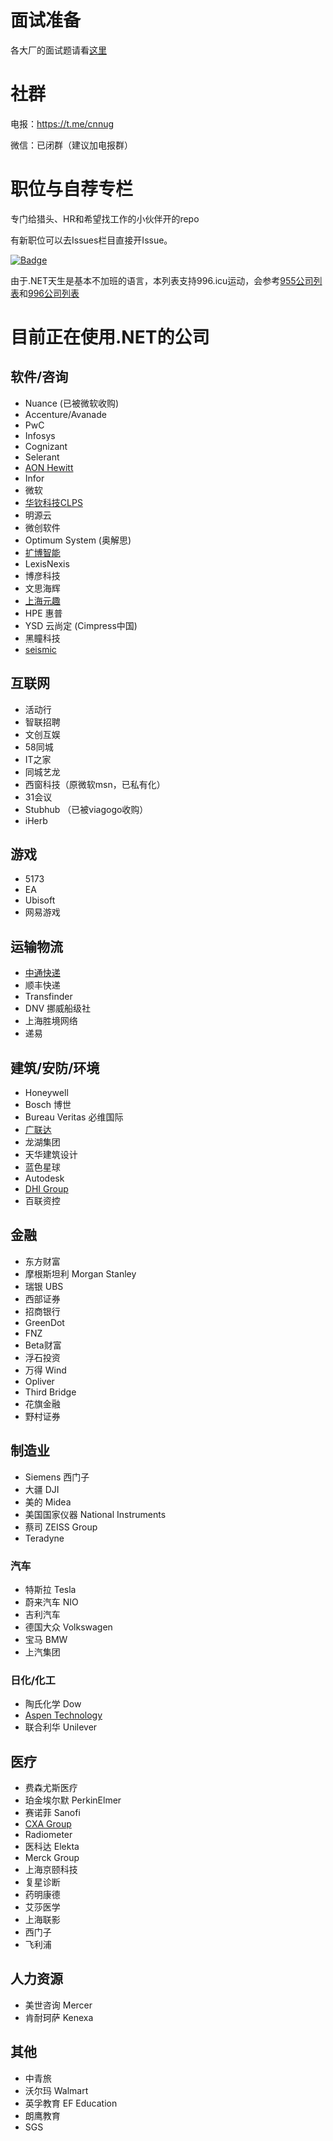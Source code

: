 # 面试准备

各大厂的面试题请看[这里](https://github.com/dotnet-cn/jobs/blob/master/interview_questions.md)

# 社群
电报：https://t.me/cnnug

微信：已闭群（建议加电报群）

# 职位与自荐专栏
专门给猎头、HR和希望找工作的小伙伴开的repo

有新职位可以去Issues栏目直接开Issue。

[![Badge](https://img.shields.io/badge/link-996.icu-red.svg)](https://996.icu/#/en_US)

由于.NET天生是基本不加班的语言，本列表支持996.icu运动，会参考[955公司列表](https://github.com/formulahendry/955.WLB)和[996公司列表](https://github.com/996icu/996.ICU)

# 目前正在使用.NET的公司 
## 软件/咨询
- Nuance (已被微软收购)
- Accenture/Avanade
- PwC
- Infosys
- Cognizant
- Selerant
- [AON Hewitt](http://www.aon.com)
- Infor
- 微软
- [华钦科技CLPS](http://www.clps.com.cn/)
- 明源云
- 微创软件
- Optimum System (奥解思)
- [扩博智能](https://www.clobotics.com/)
- LexisNexis
- 博彦科技
- 文思海辉
- [上海元趣](http://www.yuanqutech.com/)
- HPE 惠普
- YSD 云尚定 (Cimpress中国)
- 黑瞳科技
- [seismic](https://seismic.com/)

## 互联网
- 活动行
- 智联招聘
- 文创互娱
- 58同城
- IT之家
- 同城艺龙
- 西窗科技（原微软msn，已私有化）
- 31会议
- Stubhub （已被viagogo收购）
- iHerb

## 游戏
- 5173
- EA
- Ubisoft
- 网易游戏

## 运输物流
- [中通快递](http://www.zto.com)
- 顺丰快递
- Transfinder
- DNV 挪威船级社
- 上海胜境网络
- 递易

## 建筑/安防/环境
- Honeywell
- Bosch 博世
- Bureau Veritas 必维国际
- [广联达](https://www.glodon.com/)
- 龙湖集团
- 天华建筑设计
- 蓝色星球
- Autodesk
- [DHI Group](https://www.dhigroup.com)
- 百联资控

## 金融
- 东方财富
- 摩根斯坦利 Morgan Stanley
- 瑞银 UBS
- 西部证券 
- 招商银行
- GreenDot
- FNZ
- Beta财富
- 浮石投资
- 万得 Wind
- Opliver
- Third Bridge
- 花旗金融
- 野村证券

## 制造业 
- Siemens 西门子
- 大疆 DJI
- 美的 Midea
- 美国国家仪器 National Instruments 
- 蔡司 ZEISS Group
- Teradyne

### 汽车
- 特斯拉 Tesla 
- 蔚来汽车 NIO
- 吉利汽车
- 德国大众 Volkswagen 
- 宝马 BMW 
- 上汽集团

### 日化/化工
- 陶氏化学 Dow 
- [Aspen Technology](https://www.aspentech.com/)
- 联合利华 Unilever 

## 医疗
- 费森尤斯医疗
- 珀金埃尔默 PerkinElmer
- 赛诺菲 Sanofi
- [CXA Group](https://www.linkedin.com/company/cxagroup) 
- Radiometer
- 医科达 Elekta 
- Merck Group
- 上海京颐科技
- 复星诊断
- 药明康德
- 艾莎医学
- 上海联影
- 西门子
- 飞利浦 

## 人力资源
- 美世咨询 Mercer
- 肯耐珂萨 Kenexa

## 其他
- 中青旅
- 沃尔玛 Walmart
- 英孚教育 EF Education
- 朗鹰教育
- SGS
